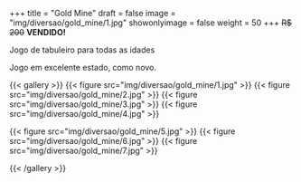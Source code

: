 +++
title = "Gold Mine"
draft = false
image = "img/diversao/gold_mine/1.jpg"
showonlyimage = false
weight = 50
+++
<span class="sold">~~R$ 200~~</span> **VENDIDO!**

Jogo de tabuleiro para todas as idades

<!--more-->

Jogo em excelente estado, como novo.

{{< gallery >}}
{{< figure src="img/diversao/gold_mine/1.jpg" >}}
{{< figure src="img/diversao/gold_mine/2.jpg" >}}
{{< figure src="img/diversao/gold_mine/3.jpg" >}}
{{< figure src="img/diversao/gold_mine/4.jpg" >}}

{{< figure src="img/diversao/gold_mine/5.jpg" >}}
{{< figure src="img/diversao/gold_mine/6.jpg" >}}
{{< figure src="img/diversao/gold_mine/7.jpg" >}}

{{< /gallery >}}